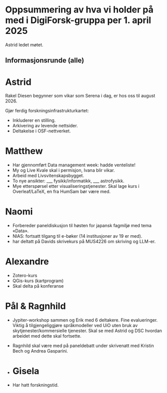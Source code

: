 # Oppsummering av hva vi holder på med i DigiForsk-gruppa per 1. april 2025

Astrid ledet møtet.

## Informasjonsrunde (alle)

# Astrid
Rakel Diesen begynner som vikar som Serena i dag, er hos oss til august 2026.

Gjør ferdig forskningsinfrastrukturkartet:

- Inkluderer en stilling.
- Arkivering av levende nettsider.
- Deltakelse i OSF-nettverket.

# Matthew
- Har gjennomført Data management week: hadde venteliste!
- My og Live Kvale skal i permisjon, Ivana blir vikar.
- Arbeid med Livsvitenskapsbygget.
- To nye ansikter: ___ fysikk/informatikk, ___ astrofysikk.
- Mye etterspørsel etter visualiseringstjenester.  Skal lage kurs i Overleaf/LaTeX, en fra HumSam bør være med.

# Naomi
- Forbereder paneldiskusjon til høsten for japansk fagmiljø med tema «Data».
- NIAS: fortsatt tilgang til e-bøker (14 institusjoner av 19 er med).
- har deltatt på Davids skrivekurs på MUS4226 om skriving og LLM-er.

# Alexandre
- Zotero-kurs
- QGis-kurs (kartprogram)
- Skal delta på konferanse

# Pål & Ragnhild
- Jypiter-workshop sammen og Erik med 6 deltakere. Fine evalueringer. Viktig å tilgjengeliggjøre språkmodeller ved UiO uten bruk av skytjenester/kommersielle tjenester.  Skal se med Astrid og DSC hvordan arbeidet med dette skal fortsette.
- Ragnhild skal være med på paneldebatt under skrivenatt med Kristin Bech og Andrea Gasparini.

- # Gisela
- Har hatt forskningstid.
